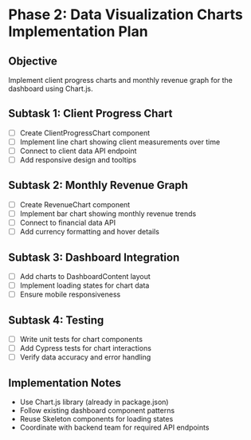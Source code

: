 # Phase 2: Data Visualization Charts Implementation Plan

## Objective
Implement client progress charts and monthly revenue graph for the dashboard using Chart.js.

## Subtask 1: Client Progress Chart
- [ ] Create ClientProgressChart component
- [ ] Implement line chart showing client measurements over time
- [ ] Connect to client data API endpoint
- [ ] Add responsive design and tooltips

## Subtask 2: Monthly Revenue Graph
- [ ] Create RevenueChart component
- [ ] Implement bar chart showing monthly revenue trends
- [ ] Connect to financial data API
- [ ] Add currency formatting and hover details

## Subtask 3: Dashboard Integration
- [ ] Add charts to DashboardContent layout
- [ ] Implement loading states for chart data
- [ ] Ensure mobile responsiveness

## Subtask 4: Testing
- [ ] Write unit tests for chart components
- [ ] Add Cypress tests for chart interactions
- [ ] Verify data accuracy and error handling

## Implementation Notes
- Use Chart.js library (already in package.json)
- Follow existing dashboard component patterns
- Reuse Skeleton components for loading states
- Coordinate with backend team for required API endpoints